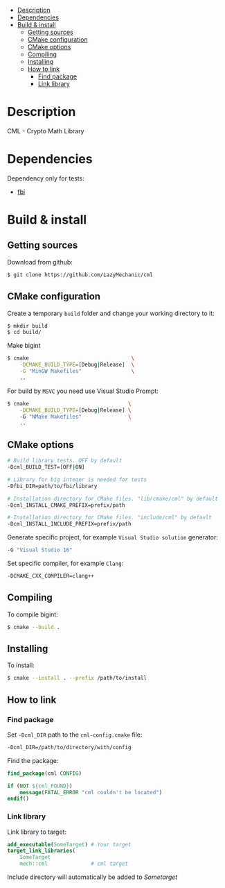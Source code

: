- [Description](#description)
- [Dependencies](#dependencies)
- [Build & install](#build--install)
  - [Getting sources](#getting-sources)
  - [CMake configuration](#cmake-configuration)
  - [CMake options](#cmake-options)
  - [Compiling](#compiling)
  - [Installing](#installing)
  - [How to link](#how-to-link)
    - [Find package](#find-package)
    - [Link library](#link-library)

# Description
CML - Crypto Math Library

# Dependencies
Dependency only for tests: <br>
- [fbi](https://github.com/LazyMechanic/fbi)

# Build & install
## Getting sources
Download from github:
```bash
$ git clone https://github.com/LazyMechanic/cml
```

## CMake configuration
Create a temporary `build` folder and change your working directory to it:
```bash
$ mkdir build
$ cd build/
```

Make bigint
```bash
$ cmake                                 \
    -DCMAKE_BUILD_TYPE=[Debug|Release]  \
    -G "MinGW Makefiles"                \
    ..
```

For build by `MSVC` you need use Visual Studio Prompt:
```bash
$ cmake                                \
    -DCMAKE_BUILD_TYPE=[Debug|Release] \ 
    -G "NMake Makefiles"               \
    ..
```

## CMake options
```bash
# Build library tests. OFF by default
-Dcml_BUILD_TEST=[OFF|ON]

# Library for big integer is needed for tests
-Dfbi_DIR=path/to/fbi/library

# Installation directory for CMake files. "lib/cmake/cml" by default
-Dcml_INSTALL_CMAKE_PREFIX=prefix/path

# Installation directory for CMake files. "include/cml" by default
-Dcml_INSTALL_INCLUDE_PREFIX=prefix/path
```

Generate specific project, for example `Visual Studio solution` generator:
```bash
-G "Visual Studio 16"
```

Set specific compiler, for example `Clang`:
```bash
-DCMAKE_CXX_COMPILER=clang++
```

## Compiling
To compile bigint:
```bash
$ cmake --build .
```

## Installing
To install:
```bash
$ cmake --install . --prefix /path/to/install
```

## How to link
### Find package
Set `-Dcml_DIR` path to the `cml-config.cmake` file:
```bash
-Dcml_DIR=/path/to/directory/with/config
```

Find the package:
```cmake
find_package(cml CONFIG)

if (NOT ${cml_FOUND})
    message(FATAL_ERROR "cml couldn't be located")
endif()
```

### Link library
Link library to target:
```cmake
add_executable(SomeTarget) # Your target
target_link_libraries(
    SomeTarget 
    mech::cml              # cml target
```
Include directory will automatically be added to *Sometarget*